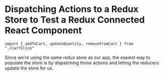 # Dispatching Actions to a Redux Store to Test a Redux Connected React Component

<TimeStamp start="0.10" end="0:20">

`import { addToCart, updateQuantity, removeFromCart } from "./cartSlice"`

Since we're using the same redux store as our app, the easiest way to populate the store is by dispatching those actions and letting the reducers update the store for us.

</TimeStamp>
